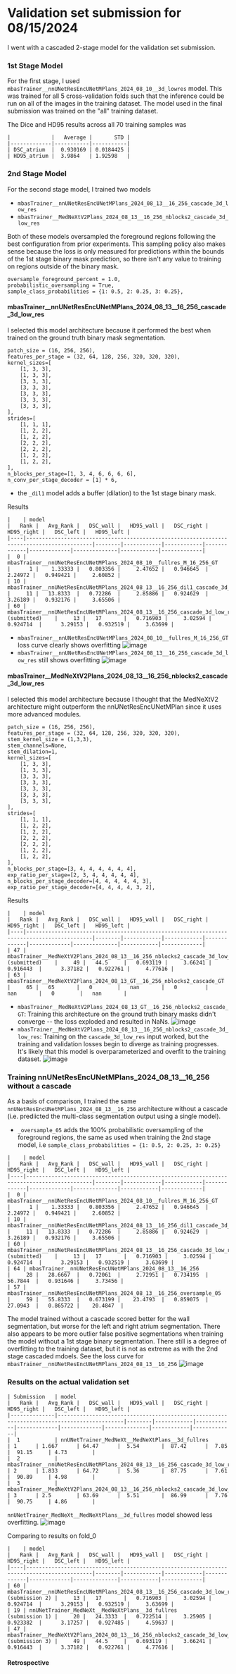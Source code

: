# Validation set submission for 08/15/2024

I went with a cascaded 2-stage model for the validation set submission.
### 1st Stage Model
For the first stage, I used `mbasTrainer__nnUNetResEncUNetMPlans_2024_08_10__3d_lowres` model. 
This was trained for all 5 cross-validation folds such that the inference could be run on all of the images in the training dataset.
The model used in the final submission was trained on the "all" training dataset.

The Dice and HD95 results across all 70 training samples was
```
|             |   Average |       STD |
|-------------|-----------|-----------|
| DSC_atrium  |  0.930169 | 0.0184425 |
| HD95_atrium |  3.9864   | 1.92598   |
```

### 2nd Stage Model
For the second stage model, I trained two models
* `mbasTrainer__nnUNetResEncUNetMPlans_2024_08_13__16_256_cascade_3d_low_res`
* `mbasTrainer__MedNeXtV2Plans_2024_08_13__16_256_nblocks2_cascade_3d_low_res`

Both of these models oversampled the foreground regions following the best configuration from prior experiments. This sampling policy also makes sense because the loss is only measured for predictions within the bounds of the 1st stage binary mask prediction, so there isn't any value to training on regions outside of the binary mask.
```
oversample_foreground_percent = 1.0,
probabilistic_oversampling = True,
sample_class_probabilities = {1: 0.5, 2: 0.25, 3: 0.25},
```

#### mbasTrainer__nnUNetResEncUNetMPlans_2024_08_13__16_256_cascade_3d_low_res
I selected this model architecture because it performed the best when trained on the ground truth binary mask segmentation.
```
patch_size = (16, 256, 256),
features_per_stage = (32, 64, 128, 256, 320, 320, 320),
kernel_sizes=[
    [1, 3, 3],
    [1, 3, 3],
    [3, 3, 3],
    [3, 3, 3],
    [3, 3, 3],
    [3, 3, 3],
    [3, 3, 3],
],
strides=[
    [1, 1, 1],
    [1, 2, 2],
    [1, 2, 2],
    [2, 2, 2],
    [2, 2, 2],
    [1, 2, 2],
    [1, 2, 2],
],
n_blocks_per_stage=[1, 3, 4, 6, 6, 6, 6],
n_conv_per_stage_decoder = [1] * 6,
```
* the `_dil1` model adds a buffer (dilation) to the 1st stage binary mask.

Results
```
|    | model                                                                                     |   Rank |   Avg_Rank |   DSC_wall |   HD95_wall |   DSC_right |   HD95_right |   DSC_left |   HD95_left |
|----|-------------------------------------------------------------------------------------------|--------|------------|------------|-------------|-------------|--------------|------------|-------------|
|  0 | mbasTrainer__nnUNetResEncUNetMPlans_2024_08_10__fullres_M_16_256_GT                       |      1 |    1.33333 |   0.803356 |     2.47652 |   0.946645  |      2.24972 |   0.949421 |     2.60852 |
| 10 | mbasTrainer__nnUNetResEncUNetMPlans_2024_08_13__16_256_dil1_cascade_3d_low_res            |     11 |   13.8333  |   0.72286  |     2.85886 |   0.924629  |      3.26189 |   0.932176 |     3.65506 |
| 60 | mbasTrainer__nnUNetResEncUNetMPlans_2024_08_13__16_256_cascade_3d_low_res  (submitted)    |     13 |   17       |   0.716903 |     3.02594 |   0.924714  |      3.29153 |   0.932519 |     3.63699 |
```
* `mbasTrainer__nnUNetResEncUNetMPlans_2024_08_10__fullres_M_16_256_GT` loss curve clearly shows overfitting
![image](https://github.com/user-attachments/assets/fc7854b9-74ef-4d46-88da-584182966af0)
* `mbasTrainer__nnUNetResEncUNetMPlans_2024_08_13__16_256_cascade_3d_low_res` still shows overfitting
![image](https://github.com/user-attachments/assets/9b4edc87-a873-4cc6-8d7d-68219980245e)


#### mbasTrainer__MedNeXtV2Plans_2024_08_13__16_256_nblocks2_cascade_3d_low_res
I selected this model architecture because I thought that the MedNeXtV2 architecture might outperform the nnUNetResEncUNetMPlan since it uses more advanced modules.
```
patch_size = (16, 256, 256),
features_per_stage = (32, 64, 128, 256, 320, 320, 320),
stem_kernel_size = (1,3,3),
stem_channels=None,
stem_dilation=1,
kernel_sizes=[
    [1, 3, 3],
    [1, 3, 3],
    [3, 3, 3],
    [3, 3, 3],
    [3, 3, 3],
    [3, 3, 3],
    [3, 3, 3],
],
strides=[
    [1, 1, 1],
    [1, 2, 2],
    [1, 2, 2],
    [2, 2, 2],
    [2, 2, 2],
    [1, 2, 2],
    [1, 2, 2],
],
n_blocks_per_stage=[3, 4, 4, 4, 4, 4, 4],
exp_ratio_per_stage=[2, 3, 4, 4, 4, 4, 4],
n_blocks_per_stage_decoder=[4, 4, 4, 4, 4, 3],
exp_ratio_per_stage_decoder=[4, 4, 4, 4, 3, 2],
```
Results
```
|    | model                                                                                     |   Rank |   Avg_Rank |   DSC_wall |   HD95_wall |   DSC_right |   HD95_right |   DSC_left |   HD95_left |
|----|-------------------------------------------------------------------------------------------|--------|------------|------------|-------------|-------------|--------------|------------|-------------|
| 47 | mbasTrainer__MedNeXtV2Plans_2024_08_13__16_256_nblocks2_cascade_3d_low_res (submitted)    |     49 |   44.5     |   0.693119 |     3.66241 |   0.916443  |      3.37182 |   0.922761 |     4.77616 |
| 63 | mbasTrainer__MedNeXtV2Plans_2024_08_13_GT__16_256_nblocks2_cascade_GT                     |     65 |   65       |   0        |   nan       |   0         |    nan       |   0        |   nan       |
```

* `mbasTrainer__MedNeXtV2Plans_2024_08_13_GT__16_256_nblocks2_cascade_GT`: Training this architecture on the ground truth binary masks didn't converge -- the loss exploded and resulted in NaNs.
![image](https://github.com/user-attachments/assets/cd5548ea-6363-4b08-9ca9-c6c3bf3c7fe2)
* `mbasTrainer__MedNeXtV2Plans_2024_08_13__16_256_nblocks2_cascade_3d_low_res`: Training on the `cascade_3d_low_res` input worked, but the training and validation losses begin to diverge as training progresses. It's likely that this model is overparameterized and overfit to the training dataset.
![image](https://github.com/user-attachments/assets/6d4a7158-06f4-47b6-8c92-c0801673afdd)


### Training nnUNetResEncUNetMPlans_2024_08_13__16_256 without a cascade
As a basis of comparison, I trained the same `nnUNetResEncUNetMPlans_2024_08_13__16_256` architecture without a cascade (i.e. prediicted the multi-class segmentation output using a single model).
* `_oversample_05` adds the 100% probabilistic oversampling of the foreground regions, the same as used when training the 2nd stage model, i.e `sample_class_probabilities = {1: 0.5, 2: 0.25, 3: 0.25}`
```
|    | model                                                                                     |   Rank |   Avg_Rank |   DSC_wall |   HD95_wall |   DSC_right |   HD95_right |   DSC_left |   HD95_left |
|----|-------------------------------------------------------------------------------------------|--------|------------|------------|-------------|-------------|--------------|------------|-------------|
|  0 | mbasTrainer__nnUNetResEncUNetMPlans_2024_08_10__fullres_M_16_256_GT                       |      1 |    1.33333 |   0.803356 |     2.47652 |   0.946645  |      2.24972 |   0.949421 |     2.60852 |
| 10 | mbasTrainer__nnUNetResEncUNetMPlans_2024_08_13__16_256_dil1_cascade_3d_low_res            |     11 |   13.8333  |   0.72286  |     2.85886 |   0.924629  |      3.26189 |   0.932176 |     3.65506 |
| 60 | mbasTrainer__nnUNetResEncUNetMPlans_2024_08_13__16_256_cascade_3d_low_res  (submitted)    |     13 |   17       |   0.716903 |     3.02594 |   0.924714  |      3.29153 |   0.932519 |     3.63699 |
| 64 | mbasTrainer__nnUNetResEncUNetMPlans_2024_08_13__16_256                                    |     28 |   28.6667  |   0.72061  |     2.72951 |   0.734195  |     56.7844  |   0.931646 |     3.73456 |
| 57 | mbasTrainer__nnUNetResEncUNetMPlans_2024_08_13__16_256_oversample_05                      |     59 |   55.8333  |   0.673199 |    23.4793  |   0.859075  |     27.0943  |   0.865722 |    20.4847  |

```

The model trained without a cascade scored better for the wall segmentation, but worse for the left and right atrium segmentation. There also appears to be more outlier false positive segmentations when training the model without a 1st stage binary segmentation.
There still is a degree of overfitting to the training dataset, but it is not as extreme as with the 2nd stage cascaded mdoels. See the loss curve for `mbasTrainer__nnUNetResEncUNetMPlans_2024_08_13__16_256`
![image](https://github.com/user-attachments/assets/bd9a311f-536a-4ef5-b676-b15c8aec3717)

### Results on the actual validation set

```
| Submission   | model                                                                                     |   Rank |   Avg_Rank |   DSC_wall |   HD95_wall |   DSC_right |   HD95_right |   DSC_left |   HD95_left |
|--------------|-------------------------------------------------------------------------------------------|--------|------------|------------|-------------|-------------|--------------|------------|-------------|
|  1           | nnUNetTrainer_MedNeXt__MedNeXtPlans__3d_fullres                                           | 1      | 1.667      | 64.47      |  5.54       |  87.42      |  7.85        |  91.15     | 4.73        |
|  2           | mbasTrainer__nnUNetResEncUNetMPlans_2024_08_13__16_256_cascade_3d_low_res                 | 2      | 1.833      | 64.72      |  5.36       |  87.75      |  7.61        |  90.89     | 4.98        |
|  3           | mbasTrainer__MedNeXtV2Plans_2024_08_13__16_256_nblocks2_cascade_3d_low_res                | 3      | 2.5        | 63.69      |  5.51       |  86.99      |  7.76        |  90.75     | 4.86        |
```

`nnUNetTrainer_MedNeXt__MedNeXtPlans__3d_fullres` model showed less overfitting.
![image](https://github.com/user-attachments/assets/e6d0e4d1-c2e6-4a03-a902-b0ecd96e5367)

Comparing to results on fold_0
```
|    | model                                                                                     |   Rank |   Avg_Rank |   DSC_wall |   HD95_wall |   DSC_right |   HD95_right |   DSC_left |   HD95_left |
|----|-------------------------------------------------------------------------------------------|--------|------------|------------|-------------|-------------|--------------|------------|-------------|
| 60 | mbasTrainer__nnUNetResEncUNetMPlans_2024_08_13__16_256_cascade_3d_low_res  (submission 2) |     13 |   17       |   0.716903 |     3.02594 |   0.924714  |      3.29153 |   0.932519 |     3.63699 |
| 19 | nnUNetTrainer_MedNeXt__MedNeXtPlans__3d_fullres                            (submission 1) |     20 |   24.3333  |   0.722514 |     3.25905 |   0.923382  |      3.17257 |   0.927485 |     4.59637 |
| 47 | mbasTrainer__MedNeXtV2Plans_2024_08_13__16_256_nblocks2_cascade_3d_low_res (submission 3) |     49 |   44.5     |   0.693119 |     3.66241 |   0.916443  |      3.37182 |   0.922761 |     4.77616 |
```

#### Retrospective

